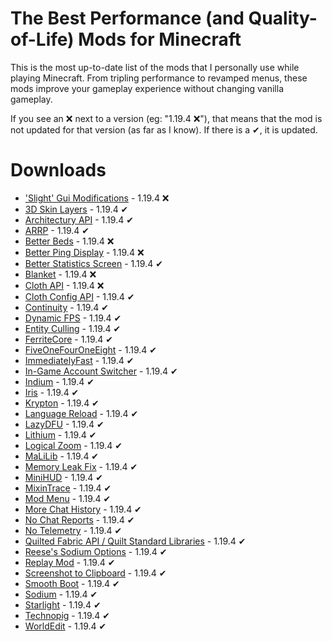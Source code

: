 # The Best Performance (and Quality-of-Life) Mods for Minecraft
This is the most up-to-date list of the mods that I personally use while playing Minecraft. From tripling performance to revamped menus, these mods improve your gameplay experience without changing vanilla gameplay.

If you see an ❌ next to a version (eg: "1.19.4 ❌"), that means that the mod is not updated for that version (as far as I know). If there is a ✔, it is updated.

# Downloads
* ['Slight' Gui Modifications](https://www.curseforge.com/minecraft/mc-mods/slight-gui-modifications) - 1.19.4 ❌
* [3D Skin Layers](https://modrinth.com/mod/3dskinlayers) - 1.19.4 ✔
* [Architectury API](https://www.curseforge.com/minecraft/mc-mods/architectury-api) - 1.19.4 ✔
* [ARRP](https://www.curseforge.com/minecraft/mc-mods/arrp) - 1.19.4 ✔
* [Better Beds](https://modrinth.com/mod/better-beds/versions) - 1.19.4 ❌
* [Better Ping Display](https://www.curseforge.com/minecraft/mc-mods/better-ping-display-fabric) - 1.19.4 ❌
* [Better Statistics Screen](https://modrinth.com/mod/better-stats) - 1.19.4 ✔
* [Blanket](https://modrinth.com/mod/blanket) - 1.19.4 ❌
* [Cloth API](https://www.curseforge.com/minecraft/mc-mods/cloth-api) - 1.19.4 ❌
* [Cloth Config API](https://www.curseforge.com/minecraft/mc-mods/cloth-config) - 1.19.4 ✔
* [Continuity](https://www.curseforge.com/minecraft/mc-mods/continuity) - 1.19.4 ✔
* [Dynamic FPS](https://www.curseforge.com/minecraft/mc-mods/dynamic-fps) - 1.19.4 ✔
* [Entity Culling](https://www.curseforge.com/minecraft/mc-mods/entityculling) - 1.19.4 ✔
* [FerriteCore](https://www.curseforge.com/minecraft/mc-mods/ferritecore-fabric) - 1.19.4 ✔
* [FiveOneFourOneEight](https://modrinth.com/mod/fiveonefouroneeight) - 1.19.4 ✔
* [ImmediatelyFast](https://modrinth.com/mod/immediatelyfast) - 1.19.4 ✔
* [In-Game Account Switcher](https://www.curseforge.com/minecraft/mc-mods/in-game-account-switcher) - 1.19.4 ✔
* [Indium](https://modrinth.com/mod/indium/versions) - 1.19.4 ✔
* [Iris](https://www.curseforge.com/minecraft/mc-mods/irisshaders) - 1.19.4 ✔
* [Krypton](https://modrinth.com/mod/krypton) - 1.19.4 ✔
* [Language Reload](https://www.curseforge.com/minecraft/mc-mods/language-reload) - 1.19.4 ✔
* [LazyDFU](https://www.curseforge.com/minecraft/mc-mods/lazydfu) - 1.19.4 ✔
* [Lithium](https://modrinth.com/mod/lithium) - 1.19.4 ✔
* [Logical Zoom](https://www.curseforge.com/minecraft/mc-mods/logical-zoom) - 1.19.4 ✔
* [MaLiLib](https://www.curseforge.com/minecraft/mc-mods/malilib) - 1.19.4 ✔
* [Memory Leak Fix](https://modrinth.com/mod/memoryleakfix) - 1.19.4 ✔
* [MiniHUD](https://www.curseforge.com/minecraft/mc-mods/minihud) - 1.19.4 ✔
* [MixinTrace](https://www.curseforge.com/minecraft/mc-mods/mixintrace) - 1.19.4 ✔
* [Mod Menu](https://www.curseforge.com/minecraft/mc-mods/modmenu) - 1.19.4 ✔
* [More Chat History](https://www.curseforge.com/minecraft/mc-mods/more-chat-history) - 1.19.4 ✔
* [No Chat Reports](https://modrinth.com/mod/no-chat-reports) - 1.19.4 ✔
* [No Telemetry](https://modrinth.com/mod/no-telemetry) - 1.19.4 ✔
* [Quilted Fabric API / Quilt Standard Libraries](https://modrinth.com/mod/qsl) - 1.19.4 ✔
* [Reese's Sodium Options](https://www.curseforge.com/minecraft/mc-mods/reeses-sodium-options) - 1.19.4 ✔
* [Replay Mod](https://www.replaymod.com/) - 1.19.4 ✔
* [Screenshot to Clipboard](https://modrinth.com/mod/screenshot-to-clipboard) - 1.19.4 ✔
* [Smooth Boot](https://www.curseforge.com/minecraft/mc-mods/smooth-boot) - 1.19.4 ✔
* [Sodium](https://modrinth.com/mod/sodium) - 1.19.4 ✔
* [Starlight](https://modrinth.com/mod/starlight) - 1.19.4 ✔
* [Technopig](https://modrinth.com/mod/technomodel) - 1.19.4 ✔
* [WorldEdit](https://www.curseforge.com/minecraft/mc-mods/worldedit) - 1.19.4 ✔
